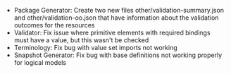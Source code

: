 * Package Generator: Create two new files other/validation-summary.json and other/validation-oo.json that have information about the validation outcomes for the resources
* Validator: Fix issue where primitive elements with required bindings must have a value, but this wasn't be checked
* Terminology: Fix bug with value set imports not working
* Snapshot Generator: Fix bug with base definitions not working properly for logical models
